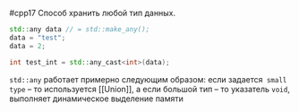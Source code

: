 #cpp17 
Способ хранить любой тип данных. 
```c++
std::any data // = std::make_any();
data = "test";
data = 2;

int test_int = std::any_cast<int>(data);
```
`std::any` работает примерно следующим образом: если задается` small type` – то используется [[Union]], а если большой тип – то указатель `void`, выполняет динамическое выделение памяти